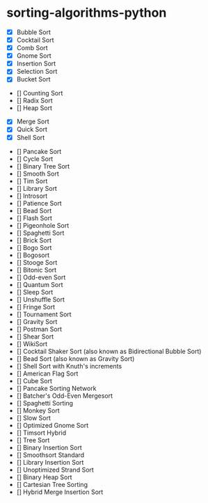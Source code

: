 # sorting-algorithms-python




- [x] Bubble Sort
- [x] Cocktail Sort
- [x] Comb Sort
- [x] Gnome Sort
- [x] Insertion Sort
- [x] Selection Sort
- [x] Bucket Sort
- [] Counting Sort
- [] Radix Sort
- [] Heap Sort
- [x] Merge Sort
- [x] Quick Sort
- [x] Shell Sort
- [] Pancake Sort
- [] Cycle Sort
- [] Binary Tree Sort
- [] Smooth Sort
- [] Tim Sort
- [] Library Sort
- [] Introsort
- [] Patience Sort
- [] Bead Sort
- [] Flash Sort
- [] Pigeonhole Sort
- [] Spaghetti Sort
- [] Brick Sort
- [] Bogo Sort
- [] Bogosort
- [] Stooge Sort
- [] Bitonic Sort
- [] Odd-even Sort
- [] Quantum Sort
- [] Sleep Sort
- [] Unshuffle Sort
- [] Fringe Sort
- [] Tournament Sort
- [] Gravity Sort
- [] Postman Sort
- [] Shear Sort
- [] WikiSort
- [] Cocktail Shaker Sort (also known as Bidirectional Bubble Sort)
- [] Bead Sort (also known as Gravity Sort)
- [] Shell Sort with Knuth's increments
- [] American Flag Sort
- [] Cube Sort
- [] Pancake Sorting Network
- [] Batcher's Odd-Even Mergesort
- [] Spaghetti Sorting
- [] Monkey Sort
- [] Slow Sort
- [] Optimized Gnome Sort
- [] Timsort Hybrid
- [] Tree Sort
- [] Binary Insertion Sort
- [] Smoothsort Standard
- [] Library Insertion Sort
- [] Unoptimized Strand Sort
- [] Binary Heap Sort
- [] Cartesian Tree Sorting
- [] Hybrid Merge Insertion Sort
